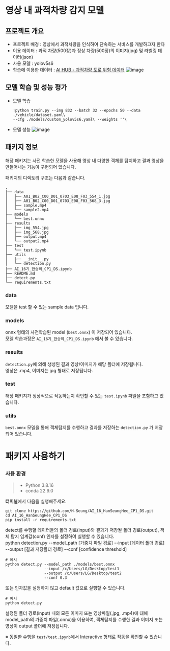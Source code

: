 영상 내 과적차량 감지 모델
=========================
프로젝트 개요
------------

- 프로젝트 배경 : 영상에서 과적차량을 인식하여 단속하는 서비스를 개발하고자 한다
- 이용 데이터 : 과적 차량(500장)과 정상 차량(500장)의 이미지(jpg) 및 라벨링 데이터(json)
- 사용 모델 : yolov5s6
- 학습에 이용한 데이터 : [AI HUB - 과적차량 도로 위험 데이터](https://aihub.or.kr/aihubdata/data/view.do?currMenu=115&topMenu=100&aihubDataSe=realm&dataSetSn=530)
  ![image](https://github.com/H-Seung/CP1_Car-Detection/assets/114974542/57fe6c49-01df-4067-af68-9800060df7d1)

모델 학습 및 성능 평가
------------
- 모델 학습
  ```
  !python train.py --img 832 --batch 32 --epochs 50 --data ./vehicle/dataset.yaml\
  --cfg ./models/custom_yolov5s6.yaml\ --weights ''\
  ```
- 모델 성능
  ![image](https://github.com/H-Seung/CP1_Car-Detection/assets/114974542/ef4ec403-a0bc-4416-ba8d-172bc0193239)


패키지 정보
-------------
해당 패키지는 사전 학습한 모델을 사용해 영상 내 다양한 객체를 탐지하고 결과 영상을 만들어내는 기능이 구현되어 있습니다.

패키지의 디렉토리 구조는 다음과 같습니다.
```
.
├── data
│   ├── A01_B02_C00_D01_0703_E08_F03_554_1.jpg
│   ├── A01_B02_C00_D01_0703_E08_F03_568_3.jpg
│   ├── sample.mp4
│   └── sample2.mp4
├── models
│   └── best.onnx
├── results
│   ├── img_554.jpg
│   ├── img_568.jpg
│   ├── output.mp4
│   └── output2.mp4
├── test
│   └── test.ipynb
├── utils
│   ├── __init__.py
│   └── detection.py
├── AI_16기_한승희_CP1_DS.ipynb
├── README.md
├── detect.py
└── requirements.txt
```

### data
모델을 test 할 수 있는 sample data 입니다.
### models
onnx 형태의 사전학습된 model (`best.onnx`) 이 저장되어 있습니다.</br>
모델 학습과정은 `AI_16기_한승희_CP1_DS.ipynb` 에서 볼 수 있습니다.
### results
`detection.py`에 의해 생성된 결과 영상/이미지가 해당 폴더에 저장됩니다.</br>
영상은 .mp4, 이미지는 jpg 형태로 저장됩니다.
### test
해당 패키지가 정상적으로 작동하는지 확인할 수 있는 `test.ipynb` 파일을 포함하고 있습니다.
### utils
`best.onnx` 모델을 통해 객체탐지를 수행하고 결과를 저장하는 `detection.py` 가 저장되어 있습니다.


패키지 사용하기
=====
### 사용 환경
> - Python 3.8.16</br>
> - conda 22.9.0

**터미널**에서 다음을 실행해주세요.
```
git clone https://github.com/H-Seung/AI_16_HanSeungHee_CP1_DS.git
cd AI_16_HanSeungHee_CP1_DS
pip install -r requirements.txt
```
detect를 수행할 데이터들의 폴더 경로(input)와 결과가 저장될 폴더 경로(output), 객체 탐지 임계값(conf) 인자를 설정하여 실행할 수 있습니다.</br>
python detection.py --model_path [가중치 파일 경로] --input [데이터 폴더 경로] --output [결과 저장폴더 경로] --conf [confidence threshold]

```
# 예시
python detect.py --model_path ./models/best.onnx
                 --input /c/Users/LG/Desktop/test1
                 --output /c/Users/LG/Desktop/test2
                 --conf 0.3
```
또는 인자값을 설정하지 않고 default 값으로 실행할 수 있습니다.
```
# 예시
python detect.py
```
설정된 폴더 경로(input) 내의 모든 이미지 또는 영상파일(.jpg, .mp4)에 대해 model_path의 가중치 파일(.onnx)을 이용하여, 객체탐지를 수행한 결과 이미지 또는 영상이 output 폴더에 저장됩니다.

※ 동일한 수행을 `test/test.ipynb`에서 Interactive 형태로 작동을 확인할 수 있습니다.
